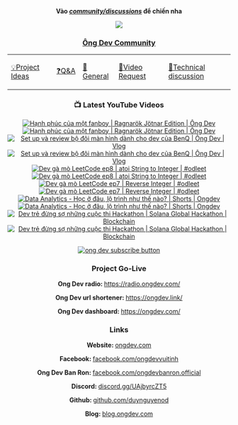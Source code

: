 <div align="center">
      <b
        >Vào
        <a href="https://github.com/OngDev/community/discussions"
          ><i>community/discussions</i></a
        >
        để chiến nha</b
      >

<img
    src="https://raw.githubusercontent.com/thuanpham2311/img/master/ongDevCharacters/4.png"
  />

### [Ông Dev Community](https://github.com/OngDev/community/discussions)

  <b>
    <table>
      <tr>
        <td>
          <a
            href="https://github.com/OngDev/community/discussions/categories/project-ideas"
            ><p>💡Project Ideas</p></a
          >
        </td>
        <td>
          <a
            href="https://github.com/OngDev/community/discussions/categories/q-a"
            ><p>❓Q&A</p></a
          >
        </td>
        <td>
          <a
            href="https://github.com/OngDev/community/discussions/categories/general"
            ><p>💬General</p></a
          >
        </td>
        <td>
          <a
            href="https://github.com/OngDev/community/discussions/categories/video-request"
            ><p>🎥Video Request</p></a
          >
        </td>
        <td>
          <a
            href="https://github.com/OngDev/community/discussions/categories/technical-discussion"
            ><p>🧠Technical discussion</p></a
          >
        </td>
      </tr>
    </table>
  </b>

### 📺 Latest YouTube Videos

<!-- BEGIN YOUTUBE-CARDS -->
[![Hạnh phúc của một fanboy | Ragnarök Jötnar Edition | Ông Dev](https://ytcards.demolab.com/?id=5BLdWCmOTQA&title=H%E1%BA%A1nh+ph%C3%BAc+c%E1%BB%A7a+m%E1%BB%99t+fanboy+%7C+Ragnar%C3%B6k+J%C3%B6tnar+Edition+%7C+%C3%94ng+Dev&lang=en&timestamp=1679704202&background_color=%230d1117&title_color=%23ffffff&stats_color=%23dedede&width=250&duration=1091 "Hạnh phúc của một fanboy | Ragnarök Jötnar Edition | Ông Dev")](https://www.youtube.com/watch?v=5BLdWCmOTQA#gh-dark-mode-only)[![Hạnh phúc của một fanboy | Ragnarök Jötnar Edition | Ông Dev](https://ytcards.demolab.com/?id=5BLdWCmOTQA&title=H%E1%BA%A1nh+ph%C3%BAc+c%E1%BB%A7a+m%E1%BB%99t+fanboy+%7C+Ragnar%C3%B6k+J%C3%B6tnar+Edition+%7C+%C3%94ng+Dev&lang=en&timestamp=1679704202&background_color=%23ffffff&title_color=%2324292f&stats_color=%2357606a&width=250&duration=1091 "Hạnh phúc của một fanboy | Ragnarök Jötnar Edition | Ông Dev")](https://www.youtube.com/watch?v=5BLdWCmOTQA#gh-light-mode-only)
[![Set up và review bộ đôi màn hình dành cho dev của BenQ | Ông Dev | Vlog](https://ytcards.demolab.com/?id=59ayNOaeNW0&title=Set+up+v%C3%A0+review+b%E1%BB%99+%C4%91%C3%B4i+m%C3%A0n+h%C3%ACnh+d%C3%A0nh+cho+dev+c%E1%BB%A7a+BenQ+%7C+%C3%94ng+Dev+%7C+Vlog&lang=en&timestamp=1679401803&background_color=%230d1117&title_color=%23ffffff&stats_color=%23dedede&width=250&duration=868 "Set up và review bộ đôi màn hình dành cho dev của BenQ | Ông Dev | Vlog")](https://www.youtube.com/watch?v=59ayNOaeNW0#gh-dark-mode-only)[![Set up và review bộ đôi màn hình dành cho dev của BenQ | Ông Dev | Vlog](https://ytcards.demolab.com/?id=59ayNOaeNW0&title=Set+up+v%C3%A0+review+b%E1%BB%99+%C4%91%C3%B4i+m%C3%A0n+h%C3%ACnh+d%C3%A0nh+cho+dev+c%E1%BB%A7a+BenQ+%7C+%C3%94ng+Dev+%7C+Vlog&lang=en&timestamp=1679401803&background_color=%23ffffff&title_color=%2324292f&stats_color=%2357606a&width=250&duration=868 "Set up và review bộ đôi màn hình dành cho dev của BenQ | Ông Dev | Vlog")](https://www.youtube.com/watch?v=59ayNOaeNW0#gh-light-mode-only)
[![Dev gà mò LeetCode ep8 | atoi String to Integer | #odleet](https://ytcards.demolab.com/?id=TPZlgEoaDkk&title=Dev+g%C3%A0+m%C3%B2+LeetCode+ep8+%7C+atoi+String+to+Integer+%7C+%23odleet&lang=en&timestamp=1678279270&background_color=%230d1117&title_color=%23ffffff&stats_color=%23dedede&width=250&duration=1147 "Dev gà mò LeetCode ep8 | atoi String to Integer | #odleet")](https://www.youtube.com/watch?v=TPZlgEoaDkk#gh-dark-mode-only)[![Dev gà mò LeetCode ep8 | atoi String to Integer | #odleet](https://ytcards.demolab.com/?id=TPZlgEoaDkk&title=Dev+g%C3%A0+m%C3%B2+LeetCode+ep8+%7C+atoi+String+to+Integer+%7C+%23odleet&lang=en&timestamp=1678279270&background_color=%23ffffff&title_color=%2324292f&stats_color=%2357606a&width=250&duration=1147 "Dev gà mò LeetCode ep8 | atoi String to Integer | #odleet")](https://www.youtube.com/watch?v=TPZlgEoaDkk#gh-light-mode-only)
[![Dev gà mò LeetCode ep7 | Reverse Integer | #odleet](https://ytcards.demolab.com/?id=hG0fe_Schv0&title=Dev+g%C3%A0+m%C3%B2+LeetCode+ep7+%7C+Reverse+Integer+%7C+%23odleet&lang=en&timestamp=1677931232&background_color=%230d1117&title_color=%23ffffff&stats_color=%23dedede&width=250&duration=429 "Dev gà mò LeetCode ep7 | Reverse Integer | #odleet")](https://www.youtube.com/watch?v=hG0fe_Schv0#gh-dark-mode-only)[![Dev gà mò LeetCode ep7 | Reverse Integer | #odleet](https://ytcards.demolab.com/?id=hG0fe_Schv0&title=Dev+g%C3%A0+m%C3%B2+LeetCode+ep7+%7C+Reverse+Integer+%7C+%23odleet&lang=en&timestamp=1677931232&background_color=%23ffffff&title_color=%2324292f&stats_color=%2357606a&width=250&duration=429 "Dev gà mò LeetCode ep7 | Reverse Integer | #odleet")](https://www.youtube.com/watch?v=hG0fe_Schv0#gh-light-mode-only)
[![Data Analytics - Học ở đâu, lộ trình như thế nào? | Shorts | Ongdev](https://ytcards.demolab.com/?id=YjIJGGlmKGQ&title=Data+Analytics+-+H%E1%BB%8Dc+%E1%BB%9F+%C4%91%C3%A2u%2C+l%E1%BB%99+tr%C3%ACnh+nh%C6%B0+th%E1%BA%BF+n%C3%A0o%3F+%7C+Shorts+%7C+Ongdev&lang=en&timestamp=1676894432&background_color=%230d1117&title_color=%23ffffff&stats_color=%23dedede&width=250&duration=60 "Data Analytics - Học ở đâu, lộ trình như thế nào? | Shorts | Ongdev")](https://www.youtube.com/watch?v=YjIJGGlmKGQ#gh-dark-mode-only)[![Data Analytics - Học ở đâu, lộ trình như thế nào? | Shorts | Ongdev](https://ytcards.demolab.com/?id=YjIJGGlmKGQ&title=Data+Analytics+-+H%E1%BB%8Dc+%E1%BB%9F+%C4%91%C3%A2u%2C+l%E1%BB%99+tr%C3%ACnh+nh%C6%B0+th%E1%BA%BF+n%C3%A0o%3F+%7C+Shorts+%7C+Ongdev&lang=en&timestamp=1676894432&background_color=%23ffffff&title_color=%2324292f&stats_color=%2357606a&width=250&duration=60 "Data Analytics - Học ở đâu, lộ trình như thế nào? | Shorts | Ongdev")](https://www.youtube.com/watch?v=YjIJGGlmKGQ#gh-light-mode-only)
[![Dev trẻ đừng sợ những cuộc thi Hackathon | Solana Global Hackathon | Blockchain](https://ytcards.demolab.com/?id=YNEk00oqZbw&title=Dev+tr%E1%BA%BB+%C4%91%E1%BB%ABng+s%E1%BB%A3+nh%E1%BB%AFng+cu%E1%BB%99c+thi+Hackathon+%7C+Solana+Global+Hackathon+%7C+Blockchain&lang=en&timestamp=1676548820&background_color=%230d1117&title_color=%23ffffff&stats_color=%23dedede&width=250&duration=443 "Dev trẻ đừng sợ những cuộc thi Hackathon | Solana Global Hackathon | Blockchain")](https://www.youtube.com/watch?v=YNEk00oqZbw#gh-dark-mode-only)[![Dev trẻ đừng sợ những cuộc thi Hackathon | Solana Global Hackathon | Blockchain](https://ytcards.demolab.com/?id=YNEk00oqZbw&title=Dev+tr%E1%BA%BB+%C4%91%E1%BB%ABng+s%E1%BB%A3+nh%E1%BB%AFng+cu%E1%BB%99c+thi+Hackathon+%7C+Solana+Global+Hackathon+%7C+Blockchain&lang=en&timestamp=1676548820&background_color=%23ffffff&title_color=%2324292f&stats_color=%2357606a&width=250&duration=443 "Dev trẻ đừng sợ những cuộc thi Hackathon | Solana Global Hackathon | Blockchain")](https://www.youtube.com/watch?v=YNEk00oqZbw#gh-light-mode-only)
<!-- END YOUTUBE-CARDS -->

[![ong dev subscribe button](https://raw.githubusercontent.com/thuanOwa/img/master/youtube.gif)](https://www.youtube.com/@ongdev?sub_confirmation=1)

### Project Go-Live

<strong>Ong Dev radio: </strong><a href="radio.ongdev.com/">https://radio.ongdev.com/</a>

<strong>Ong Dev url shortener: </strong><a href="ongdev.link/">https://ongdev.link/</a>

<strong>Ong Dev dashboard: </strong><a href="ongdev.com/">https://ongdev.com/</a>

### Links

<strong>Website: </strong><a href="https://ongdev.com">ongdev.com</a>

<strong>Facebook: </strong><a href="https://www.facebook.com/ongdevvuitinh">facebook.com/ongdevvuitinh</a>

<strong>Ong Dev Ban Ron: </strong><a href="https://www.facebook.com/ongdevbanron.official">facebook.com/ongdevbanron.official</a>

<strong>Discord: </strong><a href="https://discord.gg/UAjbyrcZT5">discord.gg/UAjbyrcZT5</a>

<strong>Github: </strong><a href="https://github.com/duynguyenod">github.com/duynguyenod</a>

<strong>Blog: </strong><a href="https://blog.ongdev.com">blog.ongdev.com</a>

</div>

